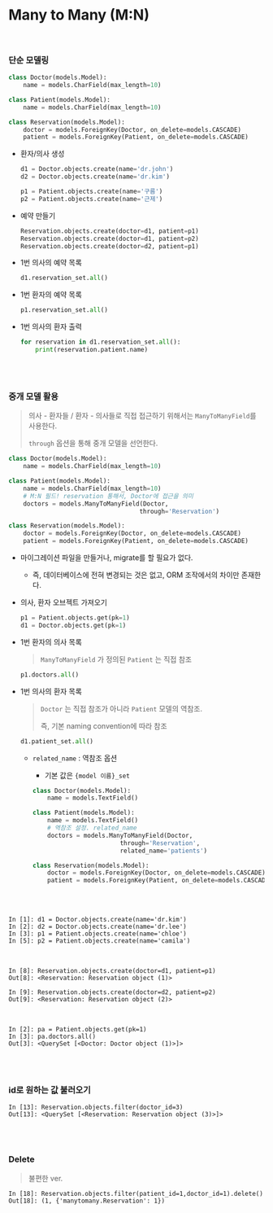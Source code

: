 # Many to Many (M:N)

<br>

### 단순 모델링

```python
class Doctor(models.Model):
    name = models.CharField(max_length=10)

class Patient(models.Model):
    name = models.CharField(max_length=10)

class Reservation(models.Model):
    doctor = models.ForeignKey(Doctor, on_delete=models.CASCADE)
    patient = models.ForeignKey(Patient, on_delete=models.CASCADE)
```

* 환자/의사 생성

  ```python
  d1 = Doctor.objects.create(name='dr.john')
  d2 = Doctor.objects.create(name='dr.kim')
  
  p1 = Patient.objects.create(name='구름')
  p2 = Patient.objects.create(name='근제')
  ```

* 예약 만들기

  ```python
  Reservation.objects.create(doctor=d1, patient=p1)
  Reservation.objects.create(doctor=d1, patient=p2)
  Reservation.objects.create(doctor=d2, patient=p1)
  ```

* 1번 의사의 예약 목록

  ```python
  d1.reservation_set.all()
  ```

* 1번 환자의 예약 목록

  ```python
  p1.reservation_set.all()
  ```

* 1번 의사의 환자 출력

  ```python
  for reservation in d1.reservation_set.all():
      print(reservation.patient.name)
  ```

<br>

<br>

### 중개 모델 활용

> 의사 - 환자들 / 환자 - 의사들로 직접 접근하기 위해서는 `ManyToManyField`를 사용한다.
>
> `through`  옵션을 통해 중개 모델을 선언한다.

```python
class Doctor(models.Model):
    name = models.CharField(max_length=10)

class Patient(models.Model):
    name = models.CharField(max_length=10)
    # M:N 필드! reservation 통해서, Doctor에 접근을 의미
    doctors = models.ManyToManyField(Doctor, 
                                    through='Reservation')

class Reservation(models.Model):
    doctor = models.ForeignKey(Doctor, on_delete=models.CASCADE)
    patient = models.ForeignKey(Patient, on_delete=models.CASCADE)
```

* 마이그레이션 파일을 만들거나, migrate를 할 필요가 없다.

  * 즉, 데이터베이스에 전혀 변경되는 것은 없고, ORM 조작에서의 차이만 존재한다.

* 의사, 환자 오브젝트 가져오기

  ```python
  p1 = Patient.objects.get(pk=1)
  d1 = Doctor.objects.get(pk=1)
  ```

* 1번 환자의 의사 목록

  > `ManyToManyField` 가 정의된 `Patient` 는 직접 참조

  ```python
  p1.doctors.all()
  ```

* 1번 의사의 환자 목록

  > `Doctor` 는 직접 참조가 아니라 `Patient` 모델의 역참조.
  >
  > 즉, 기본 naming convention에 따라 참조

  ```python
  d1.patient_set.all()                                                                   
  ```

  * `related_name` : 역참조 옵션

    * 기본 값은 `{model 이름}_set` 

    ```python
    class Doctor(models.Model):
        name = models.TextField()
    
    class Patient(models.Model):
        name = models.TextField()
        # 역참조 설정. related_name
        doctors = models.ManyToManyField(Doctor, 
                            through='Reservation',
                            related_name='patients')
    
    class Reservation(models.Model):
        doctor = models.ForeignKey(Doctor, on_delete=models.CASCADE)
        patient = models.ForeignKey(Patient, on_delete=models.CASCADE)
    ```


<br>

<br>

```shell
In [1]: d1 = Doctor.objects.create(name='dr.kim')                                                                  
In [2]: d2 = Doctor.objects.create(name='dr.lee')                                                                  
In [3]: p1 = Patient.objects.create(name='chloe')                                                                                                                           
In [5]: p2 = Patient.objects.create(name='camila')  
```

<br>

```shell
In [8]: Reservation.objects.create(doctor=d1, patient=p1)                                                          
Out[8]: <Reservation: Reservation object (1)>

In [9]: Reservation.objects.create(doctor=d2, patient=p2)                                                          
Out[9]: <Reservation: Reservation object (2)>
```

<br>

```shell
In [2]: pa = Patient.objects.get(pk=1)                                                                             
In [3]: pa.doctors.all()                                                                                           
Out[3]: <QuerySet [<Doctor: Doctor object (1)>]>
```



<br><br>

### id로 원하는 값 불러오기

```shell
In [13]: Reservation.objects.filter(doctor_id=3)                                                                   
Out[13]: <QuerySet [<Reservation: Reservation object (3)>]>
```



<br><br>

### Delete

> 불편한 ver.

```shell
In [18]: Reservation.objects.filter(patient_id=1,doctor_id=1).delete()                                             
Out[18]: (1, {'manytomany.Reservation': 1})
```

<br>